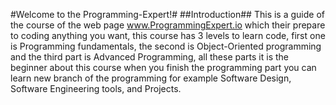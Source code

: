 #Welcome to the Programming-Expert!#
##Introduction##
This is a guide of the course of the web page www.ProgrammingExpert.io which their prepare to coding anything you want, this course has 3 levels to learn code, first one is Programming fundamentals, the second is Object-Oriented programming and the third part is Advanced Programming, all these parts it is the beginner about this course when you finish the programming part you can learn new branch of the programming for example Software Design, Software Engineering tools, and Projects.
